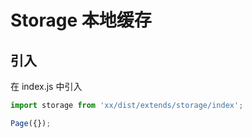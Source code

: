 # Storage 本地缓存

## 引入

在 index.js 中引入

```javascript
import storage from 'xx/dist/extends/storage/index';

Page({});
```
